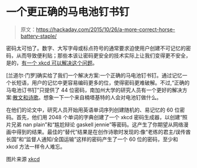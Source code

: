 # 一个更正确的马电池钉书钉

> 原文：<https://hackaday.com/2015/10/26/a-more-correct-horse-battery-staple/>

密码太可怕了。数字、大写字母或标点符号的通常要求迫使用户创建不可记忆的密码，从而导致便利贴；那些本该让密码更安全的技术实际上让我们变得更不安全，是的，[有一个 xkcd 可以解决这个问题](https://xkcd.com/936/)。

[兰道尔·门罗]确实给了我们一个解决方案:一个正确的马电池钉书钉。通过记忆一个长短语，用户的记忆中更容易编码更多的位，使得密码更难破解。不过,“正确的马电池订书钉”只提供了 44 位密码，南加州大学的研究人员有一个更好的解决方案:[散文和诗歌](http://www.isi.edu/natural-language/mt/memorize-random-60.pdf)。想象一下一个来自楠塔基特的人会对电池钉做什么。

在他们的论文中，研究人员开始用英语单词序列创建随机的、易记忆的 60 位密码。首先，他们用 2048 个单词的字典创建了一个 xkcd 密码生成器，以创建“照片兄弟 nan plain”和“尴尬辩论 gaskell jennie”等密码。这产生了你期望从网络漫画中得到的结果。最佳的“替代”结果是在创作诗歌时发现的:像“老练的君主/误传酋长国”和“监督人通知/全国运输”这样的密码产生了一个 60 位的密码，至少和 xkcd 方法一样令人难忘。

图片来源 [xkcd](https://xkcd.com/936/)